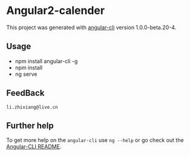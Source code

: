 # Angular2-calender

This project was generated with [angular-cli](https://github.com/angular/angular-cli) version 1.0.0-beta.20-4.

## Usage
- npm install angular-cli -g
- npm install
- ng serve

## FeedBack
`li.zhixiang@live.cn`


## Further help

To get more help on the `angular-cli` use `ng --help` or go check out the [Angular-CLI README](https://github.com/angular/angular-cli/blob/master/README.md).
